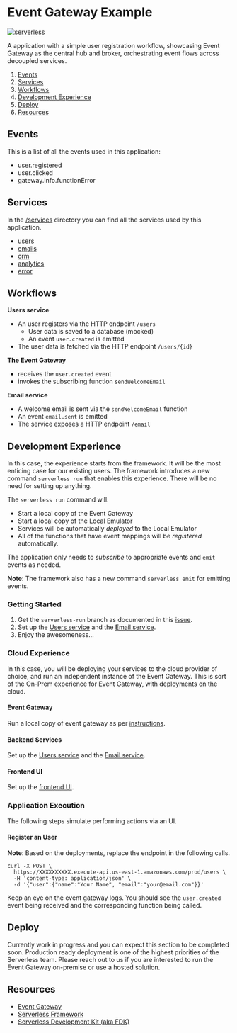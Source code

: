 # Event Gateway Example

[![serverless](http://public.serverless.com/badges/v3.svg)](http://www.serverless.com)

A application with a simple user registration workflow, showcasing Event Gateway as the central hub and broker, orchestrating event flows across decoupled services.

1. [Events](#events)
1. [Services](#services)
1. [Workflows](#workflows)
1. [Development Experience](#development-experience)
1. [Deploy](#deploy)
1. [Resources](#resources)

## Events

This is a list of all the events used in this application:

- user.registered
- user.clicked
- gateway.info.functionError

## Services

In the [/services](https://github.com/serverless/event-gateway-example/tree/master/services) directory you can find all the services used by this application.

- [users](https://github.com/serverless/event-gateway-example/tree/master/services/users)
- [emails](https://github.com/serverless/event-gateway-example/tree/master/services/emails)
- [crm](https://github.com/serverless/event-gateway-example/tree/master/services/crm)
- [analytics](https://github.com/serverless/event-gateway-example/tree/master/services/analytics)
- [error](https://github.com/serverless/event-gateway-example/tree/master/services/error)

## Workflows

**Users service**
- An user registers via the HTTP endpoint `/users`
  - User data is saved to a database (mocked)
  - An event `user.created` is emitted
- The user data is fetched via the HTTP endpoint `/users/{id}`

**The Event Gateway**
- receives the `user.created` event
- invokes the subscribing function `sendWelcomeEmail`

**Email service**
- A welcome email is sent via the `sendWelcomeEmail` function
- An event `email.sent` is emitted
- The service exposes a HTTP endpoint `/email`

## Development Experience

In this case, the experience starts from the framework. It will be the most enticing case for our existing users. The framework introduces a new command `serverless run` that enables this experience. There will be no need for setting up anything.  

The `serverless run` command will:

- Start a local copy of the Event Gateway
- Start a local copy of the Local Emulator
- Services will be automatically *deployed* to the Local Emulator
- All of the functions that have event mappings will be *registered* automatically.

The application only needs to *subscribe* to appropriate events and `emit` events as needed.

**Note**: The framework also has a new command `serverless emit` for emitting events.

### Getting Started

1. Get the `serverless-run` branch as documented in this [issue](https://github.com/serverless/serverless/pull/4034).
2. Set up the [Users service](./services/users-services/README.md) and the [Email service](./services/email-services/README.md).
3. Enjoy the awesomeness...

### Cloud Experience

In this case, you will be deploying your services to the cloud provider of choice, and run an independent instance of the Event Gateway. This is sort of the On-Prem experience for Event Gateway, with deployments on the cloud.

#### Event Gateway

Run a local copy of event gateway as per [instructions](https://github.com/serverless/event-gateway#running-locally).

#### Backend Services

Set up the [Users service](./services/users-services/README.md) and the [Email service](./services/email-services/README.md).

#### Frontend UI

Set up the [frontend UI](./frontend/README.md).

### Application Execution

The following steps simulate performing actions via an UI.

#### Register an User

**Note**: Based on the deployments, replace the endpoint in the following calls.

```
curl -X POST \
  https://XXXXXXXXXX.execute-api.us-east-1.amazonaws.com/prod/users \
  -H 'content-type: application/json' \
  -d '{"user":{"name":"Your Name", "email":"your@email.com"}}'
```

Keep an eye on the event gateway logs. You should see the `user.created` event being received and the corresponding function being called.

## Deploy

Currently work in progress and you can expect this section to be completed soon. Production ready deployment is one of the highest priorities of the Serverless team. Please reach out to us if you are interested to run the Event Gateway on-premise or use a hosted solution.

## Resources

- [Event Gateway](https://github.com/serverless/event-gateway)
- [Serverless Framework](https://github.com/serverless/serverless)
- [Serverless Development Kit (aka FDK)](https://github.com/serverless/fdk)
